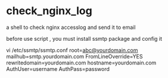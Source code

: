 # check_nginx_log

a shell to check nginx accesslog and send it to email
  
before use script , you must install ssmtp package and config it 

vi /etc/ssmtp/ssmtp.conf
  root=abc@yourdomain.com
  mailhub=smtp.yourdomain.com
  FromLineOverride=YES
  rewritedomain=yourdomain.com
  hostname=yourdomain.com
  AuthUser=username
  AuthPass=password

